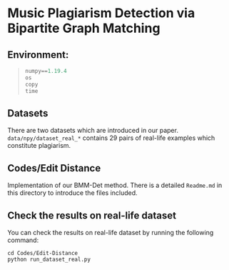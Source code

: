 # Music Plagiarism Detection via Bipartite Graph Matching
## Environment:
>```python
>numpy==1.19.4
>os
>copy
>time
>```
## Datasets

There are two datasets which are introduced in our paper. `data/npy/dataset_real_*` contains 29 pairs of real-life examples which constitute plagiarism. 
## Codes/Edit Distance

Implementation of our BMM-Det method. There is a detailed `Readme.md` in this directory to introduce the files included.

## Check the results on real-life dataset

You can check the results on real-life dataset by running the following command:

```
cd Codes/Edit-Distance
python run_dataset_real.py
```

